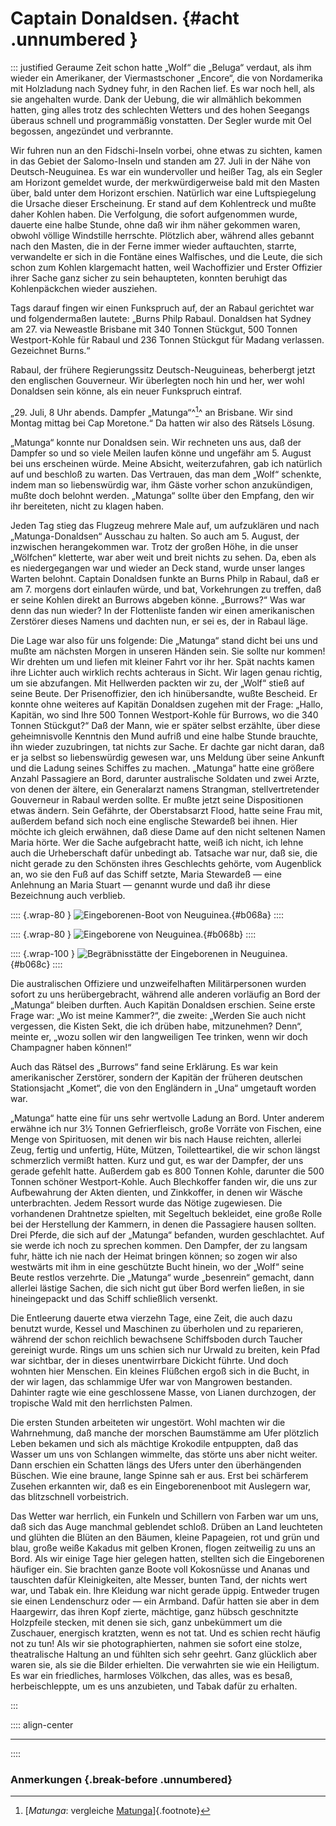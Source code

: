 # Captain Donaldsen. {#acht .unnumbered }

::: justified
Geraume Zeit schon hatte „Wolf“ die „Beluga“ verdaut, als ihm wieder ein
Amerikaner, der Viermastschoner „Encore“, die von Nordamerika mit Holzladung
nach Sydney fuhr, in den Rachen lief. Es war noch hell, als sie angehalten
wurde. Dank der Uebung, die wir allmählich bekommen hatten, ging alles trotz des
schlechten Wetters und des hohen Seegangs überaus schnell und programmäßig
vonstatten. Der Segler wurde mit Oel begossen, angezündet und verbrannte.

Wir fuhren nun an den Fidschi-Inseln vorbei, ohne etwas zu sichten, kamen in das
Gebiet der Salomo-Inseln und standen am 27. Juli in der Nähe von
Deutsch-Neuguinea. Es war ein wundervoller und heißer Tag, als ein Segler am
Horizont gemeldet wurde, der merkwürdigerweise bald mit den Masten über, bald
unter dem Horizont erschien. Natürlich war eine Luftspiegelung die Ursache
dieser Erscheinung. Er stand auf dem Kohlentreck und mußte daher Kohlen haben.
Die Verfolgung, die sofort aufgenommen wurde, dauerte eine halbe Stunde, ohne
daß wir ihm näher gekommen waren, obwohl völlige Windstille herrschte. Plötzlich
aber, während alles gebannt nach den Masten, die in der Ferne immer wieder
auftauchten, starrte, verwandelte er sich in die Fontäne eines Walfisches, und
die Leute, die sich schon zum Kohlen klargemacht hatten, weil Wachoffizier und
Erster Offizier ihrer Sache ganz sicher zu sein behaupteten, konnten beruhigt
das Kohlenpäckchen wieder ausziehen.

Tags darauf fingen wir einen Funkspruch auf, der an Rabaul gerichtet war und
folgendermaßen lautete: „Burns Philp Rabaul. Donaldsen hat Sydney am 27. via
Neweastle Brisbane mit 340 Tonnen Stückgut, 500 Tonnen Westport-Kohle für Rabaul
und 236 Tonnen Stückgut für Madang verlassen. Gezeichnet Burns.“

Rabaul, der frühere Regierungssitz Deutsch-Neuguineas, beherbergt jetzt den
englischen Gouverneur. Wir überlegten noch hin und her, wer wohl Donaldsen sein
könne, als ein neuer Funkspruch eintraf.

„29. Juli, 8 Uhr abends. Dampfer „Matunga“^[^0800]^ an Brisbane. Wir sind Montag mittag
bei Cap Moretone.“ Da hatten wir also des Rätsels Lösung.

„Matunga“ konnte nur Donaldsen sein. Wir rechneten uns aus, daß der Dampfer so
und so viele Meilen laufen könne und ungefähr am 5. August bei uns erscheinen
würde. Meine Absicht, weiterzufahren, gab ich natürlich auf und beschloß zu
warten. Das Vertrauen, das man dem „Wolf“ schenkte, indem man so liebenswürdig
war, ihm Gäste vorher schon anzukündigen, mußte doch belohnt werden. „Matunga“
sollte über den Empfang, den wir ihr bereiteten, nicht zu klagen haben.

Jeden Tag stieg das Flugzeug mehrere Male auf, um aufzuklären und nach
„Matunga-Donaldsen“ Ausschau zu halten. So auch am 5. August, der inzwischen
herangekommen war. Trotz der großen Höhe, in die unser „Wölfchen“ kletterte, war
aber weit und breit nichts zu sehen. Da, eben als es niedergegangen war und
wieder an Deck stand, wurde unser langes Warten belohnt. Captain Donaldsen
funkte an Burns Philp in Rabaul, daß er am 7. morgens dort einlaufen würde, und
bat, Vorkehrungen zu treffen, daß er seine Kohlen direkt an Burrows abgeben
könne. „Burrows?“ Was war denn das nun wieder? In der Flottenliste fanden wir
einen amerikanischen Zerstörer dieses Namens und dachten nun, er sei es, der in
Rabaul läge.

Die Lage war also für uns folgende: Die „Matunga“ stand dicht bei uns und mußte
am nächsten Morgen in unseren Händen sein. Sie sollte nur kommen! Wir drehten um
und liefen mit kleiner Fahrt vor ihr her. Spät nachts kamen ihre Lichter auch
wirklich rechts achteraus in Sicht. Wir lagen genau richtig, um sie abzufangen.
Mit Hellwerden packten wir zu, der „Wolf“ stieß auf seine Beute. Der
Prisenoffizier, den ich hinübersandte, wußte Bescheid. Er konnte ohne weiteres
auf Kapitän Donaldsen zugehen mit der Frage: „Hallo, Kapitän, wo sind Ihre 500
Tonnen Westport-Kohle für Burrows, wo die 340 Tonnen Stückgut?“ Daß der Mann,
wie er später selbst erzählte, über diese geheimnisvolle Kenntnis den Mund
aufriß und eine halbe Stunde brauchte, ihn wieder zuzubringen, tat nichts zur
Sache. Er dachte gar nicht daran, daß er ja selbst so liebenswürdig gewesen war,
uns Meldung über seine Ankunft und die Ladung seines Schiffes zu machen.
„Matunga“ hatte eine größere Anzahl Passagiere an Bord, darunter australische
Soldaten und zwei Arzte, von denen der ältere, ein Generalarzt namens Strangman,
stellvertretender Gouverneur in Rabaul werden sollte. Er mußte jetzt seine
Dispositionen etwas ändern. Sein Gefährte, der Oberstabsarzt Flood, hatte seine
Frau mit, außerdem befand sich noch eine englische Stewardeß bei ihnen. Hier
möchte ich gleich erwähnen, daß diese Dame auf den nicht seltenen Namen Maria
hörte. Wer die Sache aufgebracht hatte, weiß ich nicht, ich lehne auch die
Urheberschaft dafür unbedingt ab. Tatsache war nur, daß sie, die nicht gerade zu
den Schönsten ihres Geschlechts gehörte, vom Augenblick an, wo sie den Fuß auf
das Schiff setzte, Maria Stewardeß — eine Anlehnung an Maria Stuart — genannt
wurde und daß ihr diese Bezeichnung auch verblieb.

:::: {.wrap-80  }
![Eingeborenen-Boot von Neuguinea.](SMS_Wolf_068a.jpg "Eingeborenen-Boot von Neuguinea."){#b068a}
::::

:::: {.wrap-80  }
![Eingeborene von Neuguinea.](SMS_Wolf_068b.jpg "Eingeborene von Neuguinea."){#b068b}
::::

:::: {.wrap-100  }
![Begräbnisstätte der Eingeborenen in Neuguinea.](SMS_Wolf_068c.jpg "Begräbnisstätte der Eingeborenen in Neuguinea."){#b068c}
::::

Die australischen Offiziere und unzweifelhaften Militärpersonen wurden sofort zu
uns herübergebracht, während alle anderen vorläufig an Bord der „Matunga“
bleiben durften. Auch Kapitän Donaldsen erschien. Seine erste Frage war: „Wo ist
meine Kammer?“, die zweite: „Werden Sie auch nicht vergessen, die Kisten Sekt,
die ich drüben habe, mitzunehmen? Denn“, meinte er, „wozu sollen wir den
langweiligen Tee trinken, wenn wir doch Champagner haben können!“

Auch das Rätsel des „Burrows“ fand seine Erklärung. Es war kein amerikanischer
Zerstörer, sondern der Kapitän der früheren deutschen Stationsjacht „Komet“, die
von den Engländern in „Una“ umgetauft worden war.

„Matunga“ hatte eine für uns sehr wertvolle Ladung an Bord. Unter anderem
erwähne ich nur 3½ Tonnen Gefrierfleisch, große Vorräte von Fischen, eine Menge
von Spirituosen, mit denen wir bis nach Hause reichten, allerlei Zeug, fertig
und unfertig, Hüte, Mützen, Toiletteartikel, die wir schon längst schmerzlich
vermißt hatten. Kurz und gut, es war der Dampfer, der uns gerade gefehlt hatte.
Außerdem gab es 800 Tonnen Kohle, darunter die 500 Tonnen schöner
Westport-Kohle. Auch Blechkoffer fanden wir, die uns zur Aufbewahrung der Akten
dienten, und Zinkkoffer, in denen wir Wäsche unterbrachten. Jedem Ressort wurde
das Nötige zugewiesen. Die vorhandenen Drahtnetze spielten, mit Segeltuch
bekleidet, eine große Rolle bei der Herstellung der Kammern, in denen die
Passagiere hausen sollten. Drei Pferde, die sich auf der „Matunga“ befanden,
wurden geschlachtet. Auf sie werde ich noch zu sprechen kommen. Den Dampfer, der
zu langsam fuhr, hätte ich nie nach der Heimat bringen können; so zogen wir also
westwärts mit ihm in eine geschützte Bucht hinein, wo der „Wolf“ seine Beute
restlos verzehrte. Die „Matunga“ wurde „besenrein“ gemacht, dann allerlei
lästige Sachen, die sich nicht gut über Bord werfen ließen, in sie hineingepackt
und das Schiff schließlich versenkt.

Die Entleerung dauerte etwa vierzehn Tage, eine Zeit, die auch dazu benutzt
wurde, Kessel und Maschinen zu überholen und zu reparieren, während der schon
reichlich bewachsene Schiffsboden durch Taucher gereinigt wurde. Rings um uns
schien sich nur Urwald zu breiten, kein Pfad war sichtbar, der in dieses
unentwirrbare Dickicht führte. Und doch wohnten hier Menschen. Ein kleines
Flüßchen ergoß sich in die Bucht, in der wir lagen, das schlammige Ufer war von
Mangrowen bestanden. Dahinter ragte wie eine geschlossene Masse, von Lianen
durchzogen, der tropische Wald mit den herrlichsten Palmen.

Die ersten Stunden arbeiteten wir ungestört. Wohl machten wir die Wahrnehmung,
daß manche der morschen Baumstämme am Ufer plötzlich Leben bekamen und sich als
mächtige Krokodile entpuppten, daß das Wasser um uns von Schlangen wimmelte, das
störte uns aber nicht weiter. Dann erschien ein Schatten längs des Ufers unter
den überhängenden Büschen. Wie eine braune, lange Spinne sah er aus. Erst bei
schärferem Zusehen erkannten wir, daß es ein Eingeborenenboot mit Auslegern war,
das blitzschnell vorbeistrich.

Das Wetter war herrlich, ein Funkeln und Schillern von Farben war um uns, daß
sich das Auge manchmal geblendet schloß. Drüben an Land leuchteten und glühten
die Blüten an den Bäumen, kleine Papageien, rot und grün und blau, große weiße
Kakadus mit gelben Kronen, flogen zeitweilig zu uns an Bord. Als wir einige Tage
hier gelegen hatten, stellten sich die Eingeborenen häufiger ein. Sie brachten
ganze Boote voll Kokosnüsse und Ananas und tauschten dafür Kleinigkeiten, alte
Messer, bunten Tand, der nichts wert war, und Tabak ein. Ihre Kleidung war nicht
gerade üppig. Entweder trugen sie einen Lendenschurz oder — ein Armband. Dafür
hatten sie aber in dem Haargewirr, das ihren Kopf zierte, mächtige, ganz hübsch
geschnitzte Holzpfeile stecken, mit denen sie sich, ganz unbekümmert um die
Zuschauer, energisch kratzten, wenn es not tat. Und es schien recht häufig not
zu tun! Als wir sie photographierten, nahmen sie sofort eine stolze,
theatralische Haltung an und fühlten sich sehr geehrt. Ganz glücklich aber waren
sie, als sie die Bilder erhielten. Die verwahrten sie wie ein Heiligtum. Es war
ein friedliches, harmloses Völkchen, das alles, was es besaß, herbeischleppte,
um es uns anzubieten, und Tabak dafür zu erhalten.

:::

:::: align-center
****
::::


### **Anmerkungen** {.break-before .unnumbered}

[^0800]: [*Matunga*: vergleiche [Matunga](https://de.wikipedia.org/wiki/Matunga_(Schiff))]{.footnote}
